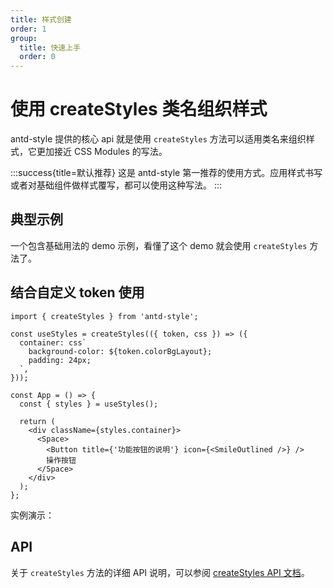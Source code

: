 ```yaml
---
title: 样式创建
order: 1
group:
  title: 快速上手
  order: 0
---
```


# 使用 createStyles 类名组织样式

antd-style 提供的核心 api 就是使用 `createStyles` 方法可以适用类名来组织样式，它更加接近 CSS Modules 的写法。

:::success{title=默认推荐}
这是 antd-style 第一推荐的使用方式。应用样式书写或者对基础组件做样式覆写，都可以使用这种写法。
:::

## 典型示例

一个包含基础用法的 demo 示例，看懂了这个 demo 就会使用 `createStyles` 方法了。

<code src="../demos/createStyles/default.tsx"></code>

## 结合自定义 token 使用

```tsx | pure
import { createStyles } from 'antd-style';

const useStyles = createStyles(({ token, css }) => ({
  container: css`
    background-color: ${token.colorBgLayout};
    padding: 24px;
  `,
}));

const App = () => {
  const { styles } = useStyles();

  return (
    <div className={styles.container}>
      <Space>
        <Button title={'功能按钮的说明'} icon={<SmileOutlined />} />
        操作按钮
      </Space>
    </div>
  );
};
```

实例演示：

<code src="../demos/createStyles/AntdToken.tsx"></code>

## API

关于 `createStyles` 方法的详细 API 说明，可以参阅 [createStyles API 文档](/api/create-styles)。
